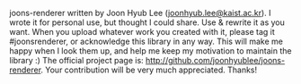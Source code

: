 joons-renderer written by Joon Hyub Lee (joonhyub.lee@kaist.ac.kr).
I wrote it for personal use, but thought I could share.
Use & rewrite it as you want.
When you upload whatever work you created with it,
please tag it #joonsrenderer, or acknowledge this library in any way.
This will make me happy when I look them up,
and help me keep my motivation to maintain the library :)
The official project page is: http://github.com/joonhyublee/joons-renderer.
Your contribution will be very much appreciated.
Thanks!
